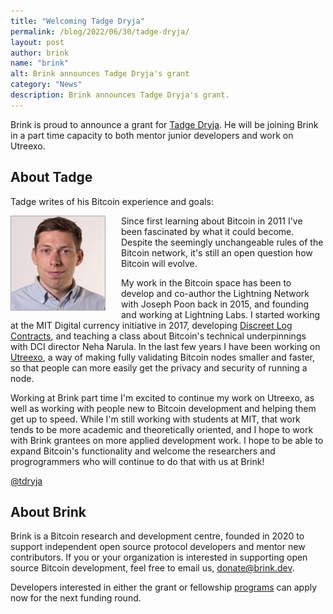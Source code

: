 ```yaml
---
title: "Welcoming Tadge Dryja"
permalink: /blog/2022/06/30/tadge-dryja/
layout: post
author: brink
name: "brink"
alt: Brink announces Tadge Dryja's grant
category: "News"
description: Brink announces Tadge Dryja's grant.
---
```


Brink is proud to announce a grant for [Tadge Dryja][tadge github]. He will be
joining Brink in a part time capacity to both mentor junior developers and work on Utreexo.

## About Tadge

Tadge writes of his Bitcoin experience and goals:

<img src="/assets/images/tadge-dryja.jpg" alt="Picture of Tadge Dryja" style="float:left;border:1px solid
darkgray;margin-right:25px;width:150px;" />

Since first learning about Bitcoin in 2011 I've been fascinated by
what it could become.  Despite the seemingly unchangeable rules of the
Bitcoin network, it's still an open question how Bitcoin will evolve.

My work in the Bitcoin space has been to develop and co-author the
Lightning Network with Joseph Poon back in 2015, and founding and
working at Lightning Labs.  I started working at the MIT Digital
currency initiative in 2017, developing [Discreet Log Contracts][optech dlcs], and
teaching a class about Bitcoin's technical underpinnings with DCI
director Neha Narula.  In the last few years I have been working on
[Utreexo][optech utreexo], a way of making fully validating Bitcoin nodes smaller and
faster, so that people can more easily get the privacy and security of
running a node.

Working at Brink part time I'm excited to continue my work on Utreexo,
as well as working with people new to Bitcoin development and helping
them get up to speed.  While I'm still working with students at MIT,
that work tends to be more academic and theoretically oriented, and I
hope to work with Brink grantees on more applied development work.  I
hope to be able to expand Bitcoin's functionality and welcome the
researchers and progrogrammers who will continue to do that with us at
Brink!

[@tdryja][tadge twitter]

## About Brink

Brink is a Bitcoin research and development centre, founded in 2020 to support
independent open source protocol developers and mentor new contributors. If you
or your organization is interested in supporting open source Bitcoin
development, feel free to email us, [donate@brink.dev][donate].

Developers interested in either the grant or fellowship [programs][programs] can
apply now for the next funding round.

[tadge github]: https://github.com/adiabat
[optech dlcs]: https://bitcoinops.org/en/topics/discreet-log-contracts/
[optech utreexo]: https://bitcoinops.org/en/topics/utreexo/
[tadge twitter]: https://twitter.com/tdryja
[donate]: mailto:donate@brink.dev
[programs]: /programs
